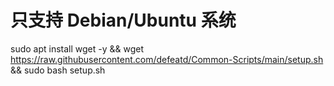 # 只支持 Debian/Ubuntu 系统

sudo apt install wget -y && wget https://raw.githubusercontent.com/defeatd/Common-Scripts/main/setup.sh && sudo bash setup.sh
